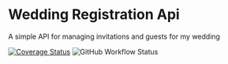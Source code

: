 # Wedding Registration Api

A simple API for managing invitations and guests for my wedding

[![Coverage Status](https://coveralls.io/repos/github/LucasCarioca/wedding-registration-services/badge.svg?branch=main)](https://coveralls.io/github/LucasCarioca/wedding-registration-services?branch=main)
![GitHub Workflow Status](https://img.shields.io/github/workflow/status/LucasCarioca/wedding-registration-services/CI)
